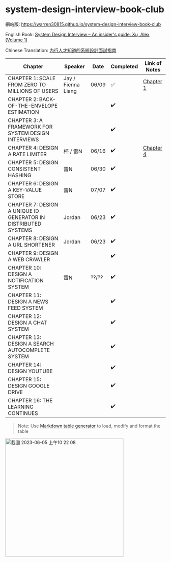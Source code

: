 # system-design-interview-book-club

網站版: <https://warren30815.github.io/system-design-interview-book-club>

English Book: [System Design Interview – An insider's guide: Xu, Alex (Volume 1)](<https://github.com/G33kzD3n/Catalogue/blob/master/System%20Design%20Interview%20An%20Insider%E2%80%99s%20Guide%20by%20Alex%20Xu%20(z-lib.org).pdf>) 

Chinese Translation: [內行人才知道的系統設計面試指南](https://www.books.com.tw/products/0010903454)

| Chapter                                                        | Speaker            | Date  | Completed | Link of Notes                     |
| -------------------------------------------------------------- | ------------------ | ----- | --------- |-----------------------------------|
| CHAPTER 1: SCALE FROM ZERO TO MILLIONS OF USERS                | Jay / Fienna Liang | 06/09 | ✅        | [Chapter 1](content/chapter_1.md) |
| CHAPTER 2: BACK-OF-THE-ENVELOPE ESTIMATION                     |                    |       | ✔️         |                                   |
| CHAPTER 3: A FRAMEWORK FOR SYSTEM DESIGN INTERVIEWS            |                    |       | ✔️         |                                   |
| CHAPTER 4: DESIGN A RATE LIMITER                               | 杯 / 雷N           | 06/16 | ✔️         | [Chapter 4](content/chapter_4.md)   |
| CHAPTER 5: DESIGN CONSISTENT HASHING                           | 雷N                | 06/30 | ✔️         |                                   |
| CHAPTER 6: DESIGN A KEY-VALUE STORE                            | 雷N                | 07/07 | ✔️         |                                   |
| CHAPTER 7: DESIGN A UNIQUE ID GENERATOR IN DISTRIBUTED SYSTEMS | Jordan             | 06/23 | ✔️         |                                   |
| CHAPTER 8: DESIGN A URL SHORTENER                              | Jordan             | 06/23 | ✔️         |                                   |
| CHAPTER 9: DESIGN A WEB CRAWLER                                |                    |       | ✔️         |                                   |
| CHAPTER 10: DESIGN A NOTIFICATION SYSTEM                       | 雷N                | ??/?? | ✔️         |                                   |
| CHAPTER 11: DESIGN A NEWS FEED SYSTEM                          |                    |       | ✔️         |                                   |
| CHAPTER 12: DESIGN A CHAT SYSTEM                               |                    |       | ✔️         |                                   |
| CHAPTER 13: DESIGN A SEARCH AUTOCOMPLETE SYSTEM                |                    |       | ✔️         |                                   |
| CHAPTER 14: DESIGN YOUTUBE                                     |                    |       | ✔️         |                                   |
| CHAPTER 15: DESIGN GOOGLE DRIVE                                |                    |       | ✔️         |                                   |
| CHAPTER 16: THE LEARNING CONTINUES                             |                    |       | ✔️         |                                   |

> Note: Use [Markdown table generator](https://www.tablesgenerator.com/markdown_tables) to load, modify and format the table

<img width="371" alt="截圖 2023-06-05 上午10 22 08" src="https://github.com/warren30815/system-design-interview-book-club/assets/36834814/c634e1e9-f1e3-46af-95b6-1ae14bc3887a" />

